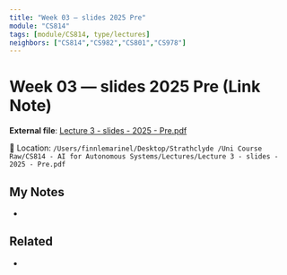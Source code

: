 ```yaml
---
title: "Week 03 — slides 2025 Pre"
module: "CS814"
tags: [module/CS814, type/lectures]
neighbors: ["CS814","CS982","CS801","CS978"]
---
```


# Week 03 — slides 2025 Pre (Link Note)

**External file**: [Lecture 3 - slides - 2025 - Pre.pdf](file:///Users/finnlemarinel/Desktop/Strathclyde%20/Uni%20Course%20Raw/CS814%20-%20AI%20for%20Autonomous%20Systems/Lectures/Lecture%203%20-%20slides%20-%202025%20-%20Pre.pdf)

📂 Location: `/Users/finnlemarinel/Desktop/Strathclyde /Uni Course Raw/CS814 - AI for Autonomous Systems/Lectures/Lecture 3 - slides - 2025 - Pre.pdf`

## My Notes
-

## Related
-
